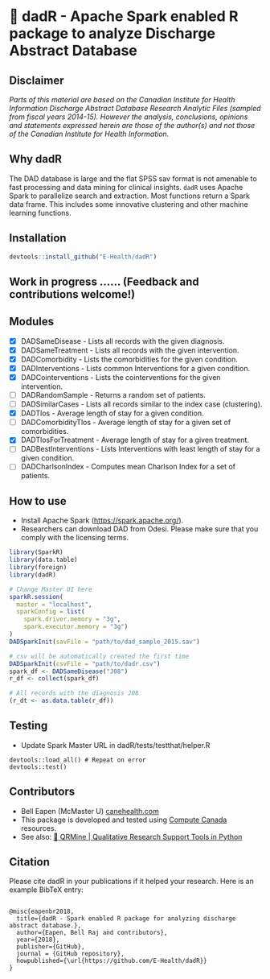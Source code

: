 # :dash: dadR - Apache Spark enabled R package to analyze Discharge Abstract Database

## Disclaimer
*Parts of this material are based on the Canadian Institute for Health Information Discharge Abstract Database Research Analytic Files (sampled from fiscal years 2014-15). However the analysis, conclusions, opinions and statements expressed herein are those of the author(s) and not those of the Canadian Institute for Health Information.*

## Why dadR

The DAD database is large and the flat SPSS sav format is not amenable to fast processing and data mining for clinical insights. `dadR` uses Apache Spark to parallelize search and extraction. Most functions return a Spark data frame. This includes some innovative clustering and other machine learning functions.

## Installation 

``` r
devtools::install_github("E-Health/dadR")

```

## Work in progress ...... (Feedback and contributions welcome!)

## Modules
* [x] DADSameDisease - Lists all records with the given diagnosis.
* [x] DADSameTreatment - Lists all records with the given intervention.
* [x] DADComorbidity - Lists the comorbidities for the given condition.
* [x] DADInterventions - Lists common Interventions for a given condition.
* [x] DADCointerventions - Lists the cointerventions for the given intervention.
* [ ] DADRandomSample - Returns a random set of patients.
* [ ] DADSimilarCases - Lists all records similar to the index case (clustering).
* [x] DADTlos - Average length of stay for a given condition.
* [ ] DADComorbidityTlos - Average length of stay for a given set of comorbidities.
* [x] DADTlosForTreatment - Average length of stay for a given treatment.
* [ ] DADBestInterventions - Lists Interventions with least length of stay for a given condition.
* [ ] DADCharlsonIndex - Computes mean Charlson Index for a set of patients.

## How to use

* Install Apache Spark (https://spark.apache.org/). 
* Researchers can download DAD from Odesi. Please make sure that you comply with the licensing terms.

``` r
library(SparkR)
library(data.table)
library(foreign)
library(dadR)

# Change Master UI here
sparkR.session(
  master = "localhost",
  sparkConfig = list(
    spark.driver.memory = "3g",
    spark.executor.memory = "3g")
)
DADSparkInit(savFile = "path/to/dad_sample_2015.sav")

# csv will be automatically created the first time
DADSparkInit(csvFile = "path/to/dadr.csv")
spark_df <- DADSameDisease("J08")
r_df <- collect(spark_df)

# All records with the diagnosis J08
(r_dt <- as.data.table(r_df))
```

## Testing

* Update Spark Master URL in dadR/tests/testthat/helper.R

```
devtools::load_all() # Repeat on error
devtools::test()

```

## Contributors

* Bell Eapen (McMaster U) [canehealth.com](http://canehealth.com)
* This package is developed and tested using [Compute Canada](http://www.computecanada.ca) resources.
* See also: [:flashlight: QRMine | Qualitative Research Support Tools in Python](https://github.com/dermatologist/nlp-qrmine)

## Citation

Please cite dadR in your publications if it helped your research. Here is an example BibTeX entry:

```

@misc{eapenbr2018,
  title={dadR - Spark enabled R package for analyzing discharge abstract database.},
  author={Eapen, Bell Raj and contributors},
  year={2018},
  publisher={GitHub},
  journal = {GitHub repository},
  howpublished={\url{https://github.com/E-Health/dadR}}
}

```
